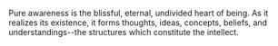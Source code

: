 Pure awareness is the blissful, eternal, undivided heart of being. As it realizes its existence, it forms thoughts, ideas, concepts, beliefs, and understandings--the structures which constitute the intellect.
